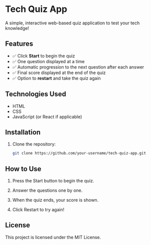 # Tech Quiz App

A simple, interactive web-based quiz application to test your tech knowledge!

## Features

- ✅ Click **Start** to begin the quiz  
- ✅ One question displayed at a time  
- ✅ Automatic progression to the next question after each answer  
- ✅ Final score displayed at the end of the quiz  
- ✅ Option to **restart** and take the quiz again  

## Technologies Used

- HTML  
- CSS  
- JavaScript (or React if applicable)

## Installation

1. Clone the repository:
   ```bash
   git clone https://github.com/your-username/tech-quiz-app.git

## How to Use

1. Press the Start button to begin the quiz.

2. Answer the questions one by one.

3. When the quiz ends, your score is shown.

4. Click Restart to try again!

## License

This project is licensed under the MIT License.

